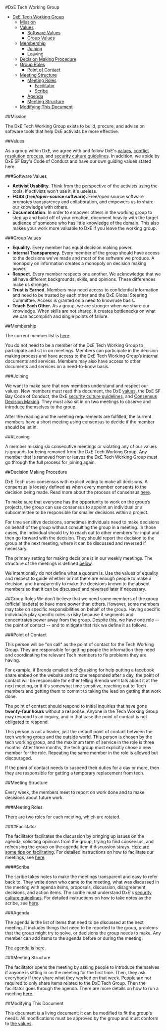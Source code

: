#DxE Tech Working Group

<!-- START doctoc generated TOC please keep comment here to allow auto update -->
<!-- DON'T EDIT THIS SECTION, INSTEAD RE-RUN doctoc TO UPDATE -->

- [DxE Tech Working Group](#dxe-tech-working-group)
  - [Mission](#mission)
  - [Values](#values)
    - [Software Values](#software-values)
    - [Group Values](#group-values)
  - [Membership](#membership)
    - [Joining](#joining)
    - [Leaving](#leaving)
  - [Decision Making Procedure](#decision-making-procedure)
  - [Group Roles](#group-roles)
    - [Point of Contact](#point-of-contact)
  - [Meeting Structure](#meeting-structure)
    - [Meeting Roles](#meeting-roles)
      - [Facilitator](#facilitator)
      - [Scribe](#scribe)
    - [Agenda](#agenda)
    - [Meeting Structure](#meeting-structure-1)
  - [Modifying This Document](#modifying-this-document)

<!-- END doctoc generated TOC please keep comment here to allow auto update -->

##Mission

The DxE Tech Working Group exists to build, procure, and advise on software
tools that help DxE activists be more effective.

##Values

As a group within DxE, we agree with and follow DxE's
[values](http://directactioneverywhere.com/organizing-principles), [conflict resolution
process](https://docs.google.com/document/d/1sZ66qBEYRcBzZV26qctn_mHoDn4cznRYI4vlFjBiHEE/edit),
 and [security culture guidelines](https://docs.google.com/document/d/1yn5xIdYpl-ONtzjiKNrAFo7g2023OH72Q9ztUl7rfQY/edit).
In addition, we abide by DxE SF Bay's Code of Conduct and have our own guiding
values stated here.

###Software Values

* **Activist Usability.** Think from the perspective of the activists using the
tools. If activists won't use it, it's useless.
* **FOSS (free/open-source software).** Free/open source software promotes
transparency and collaboration, and empowers us to share our knowledge with
others.
* **Documentation.** In order to empower others in the working group to step up
and build off of your creation, document heavily with the target audience of
someone who has little knowledge of the domain. This also makes your work more
valuable to DxE if you leave the working group.

###Group Values

* **Equality.** Every member has equal decision making power.
* **Internal Transparency.** Every member of the group should have access to
the decisions we've made and most of the software we produce. A monopoly on
information creates a monopoly on decision making power.
* **Respect.** Every member respects one another. We acknowledge that we all
have different backgrounds, skills, and opinions. These differences make us
stronger.
* **Trust is Earned.** Members may need access to confidential information
and need to be trusted by each other and the DxE Global Steering Committee.
Access is granted on a need to know/use basis.
* **Teach Each Other.** As a group, we are stronger when we share our knowledge.
When skills are not shared, it creates bottlenecks on what we can accomplish
and single points of failure.


##Membership

The current member list is [here](members.md).

You do not need to be a member of the DxE Tech Working Group to participate and
sit in on meetings. Members can participate in the decision making process and
have access to the DxE Tech Working Group’s internal documents and services.
Members may also have access to other documents and services on a need-to-know
basis.

###Joining

We want to make sure that new members understand and respect our values. New
members must read this document, the DxE [values](http://directactioneverywhere.com/values),
 the DxE SF Bay Code of Conduct, the DxE [security culture guidelines](https://docs.google.com/document/d/1yn5xIdYpl-ONtzjiKNrAFo7g2023OH72Q9ztUl7rfQY/edit),
and [Consensus Decision Making](https://github.com/directactioneverywhere/notes/blob/master/consensus.md).
They must also sit in on two meetings to observe and introduce themselves to
the group.


After the reading and the meeting requirements are fulfilled, the current
members have a short meeting using consensus to decide if the member should
be let in.

###Leaving

A member missing six consecutive meetings or violating any of our values
is grounds for being removed from the DxE Tech Working Group. Any member
that is removed from or leaves the DxE Tech Working Group must go through
the full process for joining again.


##Decision Making Procedure

DxE Tech uses consensus with explicit voting to make all decisions. A consensus
is loosely defined as when every member consents to the decision being made.
Read more about the process of consensus [here](https://github.com/directactioneverywhere/notes/blob/master/consensus.md).

To make sure that everyone has the opportunity to work on the group’s projects,
the group can use consensus to appoint an individual or a subcommittee to be
responsible for smaller decisions within a project.

For time sensitive decisions, sometimes individuals need to make decisions
on behalf of the group without consulting the group in a meeting. In those
cases, the individual should try to reach out to other members for input
and then go forward with the decision. They should report the decision to
 the group at the next meeting, where it can be discussed and reversed if
necessary.

The primary setting for making decisions is in our weekly meetings. The
structure of the meetings is defined [below](#meeting-structure-1).

We intentionally do not define what a quorum is. Use the values of equality
and respect to guide whether or not there are enough people to make a
decision, and transparently to make the decisions known to the absent members
 so that it can be discussed and reversed later if necessary.

##Group Roles
We don't believe that we need some members of the group (official leaders) to
have more power than others. However, some members may take on specific
responsibilities on behalf of the group. Having specific individuals play
specific roles is risky because it segments and concentrates power away
from the group. Despite this, we have one role -- the point of contact --
and to mitigate that risk we define it as follows.

###Point of Contact

This person will be "on call" as the point of contact for the Tech Working
Group. They are responsible for getting people the information they need
and coordinating the relevant Tech members to fix problems they are having.

For example, if Brenda emailed tech@ asking for help putting a facebook share
embed on the website and no one responded after a day, the point of contact will
be responsible for either telling Brenda we'll talk about it at the next
meeting, or if it's somewhat time sensitive, reaching out to Tech members and
getting them to commit to taking the lead on getting that work done.

The point of contact should respond to initial inquiries that have gone
**twenty-four hours** without a response. Anyone in the Tech Working Group may
respond to an inquiry, and in that case the point of contact is not obligated to
respond.

This person is not a leader, just the default point of contact between the tech
working group and the outside world. This person is chosen by the tech working
group, and the maximum term of service in the role is three months. After three
months, the tech group must explicitly chose a new member for the role.
Repeating the same member in the role is allowed but discouraged.

If the point of contact needs to suspend their duties for a day or more, then
they are responsible for getting a temporary replacement from tech.

##Meeting Structure

Every week, the members meet to report on work done and to make decisions about
future work.

###Meeting Roles

There are two roles for each meeting, which are rotated.

####Facilitator

The facilitator facilitates the discussion by bringing up issues on the agenda,
soliciting opinions from the group, trying to find consensus, and refocusing the
group on the agenda item if discussion strays. [Here are some tips on
facilitating](https://docs.google.com/document/d/1lhKUlNgvEHGsmvBqq1x2L2wwSF08hnu70Fd596wjAyI/edit).
For detailed instructions on how to facilitate our meetings, see [here](facilitator.md).


####Scribe

The scribe takes notes to make the meetings transparent and easy to refer back
to. They write down who came to the meeting, what was discussed in the meeting
with agenda items, proposals, discussion, disagreement, decisions, and action
items. The scribe must understand DxE's [security culture
guidelines](https://docs.google.com/document/d/1yn5xIdYpl-ONtzjiKNrAFo7g2023OH72Q9ztUl7rfQY/edit).
For detailed instructions on how to take notes as the scribe, see [here](scribe.md).

###Agenda

The agenda is the list of items that need to be discussed at the next meeting.
It includes things that need to be reported to the group, problems that the
group might try to solve, or decisions the group needs to make. Any member can
add items to the agenda before or during the meeting.

[The agenda is here](https://trello.com/b/QXlG5Nkr/sfbay-tech).


###Meeting Structure

The facilitator opens the meeting by asking people to introduce themselves if
anyone is sitting in on the meeting for the first time. Then, they ask everybody
if they share what they worked on that week. People are not required to only
share items related to the DxE Tech Group. Then the facilitator goes through the
agenda. There are more details on how to run a meeting
[here](https://docs.google.com/document/d/1VNKaTvBPhD24l9yDFBWQCniasPVH6NKVUyi95c8DSHQ/edit).

##Modifying This Document

This document is a living document; it can be modified to fit the group's needs.
All modifications must be approved by the group and must conform to [the values](#values).

